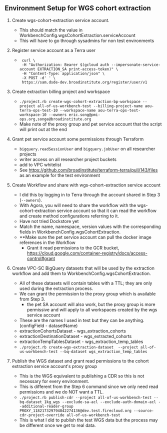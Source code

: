 ## Environment Setup for WGS cohort extraction

1. Create wgs-cohort-extraction service account.   
    - This should match the value in WorkbenchConfig.wgsCohortExtraction.serviceAccount
    - This will have to go through sysadmins for non test environments

2. Register service account as a Terra user 
     - ```
        curl \
        -H "Authorization: Bearer $(gcloud auth --impersonate-service-account EXTRACTION_SA print-access-token)" \
        -H "Content-Type: application/json" \
        -X POST -d' ' \
        https://sam.dsde-dev.broadinstitute.org/register/user/v1

3. Create extraction billing project and workspace
    - `./project.rb create-wgs-cohort-extraction-bp-workspace --project all-of-us-workbench-test --billing-project-name aou-terra-ops-test-10 --workspace-name aou-terra-ops-test-workspace-10 --owners eric.song@pmi-ops.org,songe@broadinstitute.org`
    - Make note of the proxy group and pet service account that the script will print out at the end

4. Grant pet service account some permissions through Terraform
    - `bigquery.readSessionUser` and `bigquery.jobUser` on all researcher projects
    - writer access on all researcher project buckets
    - add to VPC whitelist
    - See https://github.com/broadinstitute/terraform-terra/pull/143/files as an example for the test environment

5. Create Workflow and share with wgs-cohort-extraction service account
    - I did this by logging in to Terra through the account shared in Step 3 (`--owners`).
    - With Agora, you will need to share the workflow with the wgs-cohort-extraction service account so that it can read the workflow and create method configurations referring to it.
    - Have not tried Dockstore yet
    - Match the name, namespace, version values with the corresponding fields in WorkbenchConfig.wgsCohortExtraction.
    - **Make sure the pet service account can pull the docker image references in the Workflow  
        - Grant it read permissions to the GCR bucket, https://cloud.google.com/container-registry/docs/access-control#grant

6. Create VPC-SC BigQuery datasets that will be used by the extraction workflow and add them to WorkbenchConfig.wgsCohortExtraction. 
    - All of these datasets will contain tables with a TTL; they are only used during the extraction process.
    - We can grant the permission to the proxy group which is available from Step 3.
        - the pet SA account will also work, but the proxy group is more permissive and will apply to all workspaces created by the wgs service account  
    - These are the names I used in test but they can be anything. (configField - datasetName)
    - extractionCohortsDataset - wgs_extraction_cohorts
    - extractionDestinationDataset - wgs_extracted_cohorts
    - extractionTempTablesDataset - wgs_extraction_temp_tables
    - `./project.rb create-wgs-extraction-dataset  --project all-of-us-workbench-test --bq-dataset wgs_extraction_temp_tables`

7. Publish the WGS dataset and grant read permissions to the cohort extraction service account's proxy group
    - This is the WGS equivalent to publishing a CDR so this is not necessary for every environment.
    - This is different from the Step 6 command since we only need read permissions and we do NOT want a TTL.
    - `./project.rb publish-cdr --project all-of-us-workbench-test --bq-dataset 1kg_wgs --exclude-sa-acl --exclude-auth-domain-acl --additional-reader-group PROXY_118217329794842274136@dev.test.firecloud.org --source-cdr-project-override all-of-us-workbench-test`
    - This is what I did to publish the test WGS data but the process may be different once we get to real data.
